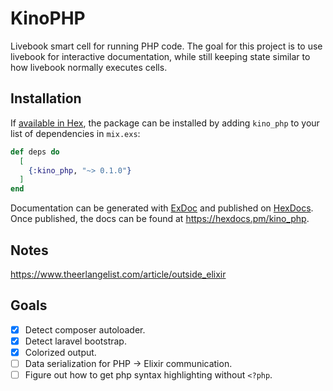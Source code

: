 # KinoPHP

Livebook smart cell for running PHP code. The goal for this project is to use
livebook for interactive documentation, while still keeping state similar to
how livebook normally executes cells.

## Installation

If [available in Hex](https://hex.pm/docs/publish), the package can be installed
by adding `kino_php` to your list of dependencies in `mix.exs`:

```elixir
def deps do
  [
    {:kino_php, "~> 0.1.0"}
  ]
end
```

Documentation can be generated with [ExDoc](https://github.com/elixir-lang/ex_doc)
and published on [HexDocs](https://hexdocs.pm). Once published, the docs can
be found at <https://hexdocs.pm/kino_php>.

## Notes

https://www.theerlangelist.com/article/outside_elixir

## Goals

- [x] Detect composer autoloader.
- [x] Detect laravel bootstrap.
- [x] Colorized output.
- [ ] Data serialization for PHP -> Elixir communication.
- [ ] Figure out how to get php syntax highlighting without `<?php`.
